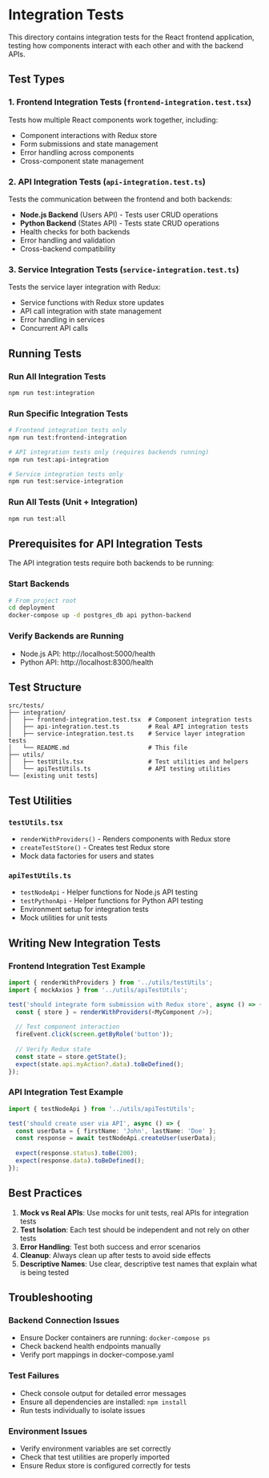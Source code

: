 # Integration Tests

This directory contains integration tests for the React frontend application, testing how components interact with each other and with the backend APIs.

## Test Types

### 1. Frontend Integration Tests (`frontend-integration.test.tsx`)
Tests how multiple React components work together, including:
- Component interactions with Redux store
- Form submissions and state management
- Error handling across components
- Cross-component state management

### 2. API Integration Tests (`api-integration.test.ts`)
Tests the communication between the frontend and both backends:
- **Node.js Backend** (Users API) - Tests user CRUD operations
- **Python Backend** (States API) - Tests state CRUD operations
- Health checks for both backends
- Error handling and validation
- Cross-backend compatibility

### 3. Service Integration Tests (`service-integration.test.ts`)
Tests the service layer integration with Redux:
- Service functions with Redux store updates
- API call integration with state management
- Error handling in services
- Concurrent API calls

## Running Tests

### Run All Integration Tests
```bash
npm run test:integration
```

### Run Specific Integration Tests
```bash
# Frontend integration tests only
npm run test:frontend-integration

# API integration tests only (requires backends running)
npm run test:api-integration

# Service integration tests only
npm run test:service-integration
```

### Run All Tests (Unit + Integration)
```bash
npm run test:all
```

## Prerequisites for API Integration Tests

The API integration tests require both backends to be running:

### Start Backends
```bash
# From project root
cd deployment
docker-compose up -d postgres_db api python-backend
```

### Verify Backends are Running
- Node.js API: http://localhost:5000/health
- Python API: http://localhost:8300/health

## Test Structure

```
src/tests/
├── integration/
│   ├── frontend-integration.test.tsx  # Component integration tests
│   ├── api-integration.test.ts        # Real API integration tests
│   ├── service-integration.test.ts    # Service layer integration tests
│   └── README.md                      # This file
├── utils/
│   ├── testUtils.tsx                  # Test utilities and helpers
│   └── apiTestUtils.ts                # API testing utilities
└── [existing unit tests]
```

## Test Utilities

### `testUtils.tsx`
- `renderWithProviders()` - Renders components with Redux store
- `createTestStore()` - Creates test Redux store
- Mock data factories for users and states

### `apiTestUtils.ts`
- `testNodeApi` - Helper functions for Node.js API testing
- `testPythonApi` - Helper functions for Python API testing
- Environment setup for integration tests
- Mock utilities for unit tests

## Writing New Integration Tests

### Frontend Integration Test Example
```typescript
import { renderWithProviders } from '../utils/testUtils';
import { mockAxios } from '../utils/apiTestUtils';

test('should integrate form submission with Redux store', async () => {
  const { store } = renderWithProviders(<MyComponent />);
  
  // Test component interaction
  fireEvent.click(screen.getByRole('button'));
  
  // Verify Redux state
  const state = store.getState();
  expect(state.api.myAction?.data).toBeDefined();
});
```

### API Integration Test Example
```typescript
import { testNodeApi } from '../utils/apiTestUtils';

test('should create user via API', async () => {
  const userData = { firstName: 'John', lastName: 'Doe' };
  const response = await testNodeApi.createUser(userData);
  
  expect(response.status).toBe(200);
  expect(response.data).toBeDefined();
});
```

## Best Practices

1. **Mock vs Real APIs**: Use mocks for unit tests, real APIs for integration tests
2. **Test Isolation**: Each test should be independent and not rely on other tests
3. **Error Handling**: Test both success and error scenarios
4. **Cleanup**: Always clean up after tests to avoid side effects
5. **Descriptive Names**: Use clear, descriptive test names that explain what is being tested

## Troubleshooting

### Backend Connection Issues
- Ensure Docker containers are running: `docker-compose ps`
- Check backend health endpoints manually
- Verify port mappings in docker-compose.yaml

### Test Failures
- Check console output for detailed error messages
- Ensure all dependencies are installed: `npm install`
- Run tests individually to isolate issues

### Environment Issues
- Verify environment variables are set correctly
- Check that test utilities are properly imported
- Ensure Redux store is configured correctly for tests
